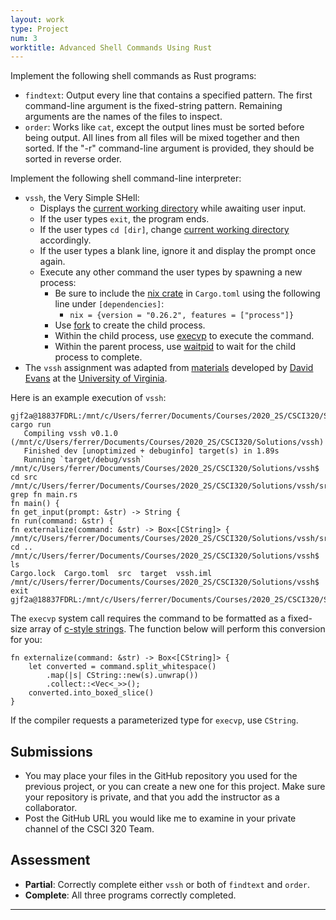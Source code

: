 ```yaml
---
layout: work
type: Project
num: 3
worktitle: Advanced Shell Commands Using Rust
---
```


Implement the following shell commands as Rust programs:
* `findtext`: Output every line that contains a specified pattern. The first command-line argument is the fixed-string pattern. Remaining arguments are the names of the files to inspect.
* `order`: Works like `cat`, except the output lines must be sorted before being output. All lines from all files will be mixed together and then sorted. If the "-r" command-line argument is provided, they should be sorted in reverse order.

Implement the following shell command-line interpreter:
* `vssh`, the Very Simple SHell: 
  * Displays the [current working directory](https://doc.rust-lang.org/std/env/fn.current_dir.html) while awaiting user input.
  * If the user types `exit`, the program ends.
  * If the user types `cd [dir]`, change [current working directory](https://doc.rust-lang.org/std/env/fn.set_current_dir.html) accordingly.
  * If the user types a blank line, ignore it and display the prompt once again.
  * Execute any other command the user types by spawning a new process:
    * Be sure to include the [nix crate](https://crates.io/crates/nix) in `Cargo.toml` using the following line under `[dependencies]`:
      * `nix = {version = "0.26.2", features = ["process"]}`
	* Use [fork](https://docs.rs/nix/0.26.2/nix/unistd/fn.fork.html) to create the child process.
	* Within the child process, use [execvp](https://docs.rs/nix/0.26.2/nix/unistd/fn.execvp.html) to execute the command.
	* Within the parent process, use [waitpid](https://docs.rs/nix/0.26.2/nix/sys/wait/fn.waitpid.html) to wait for the child process to complete.
* The `vssh` assignment was adapted from [materials](http://rust-class.org/pages/ps2.html) developed by [David Evans](http://www.cs.virginia.edu/~evans/) at the [University of Virginia](https://engineering.virginia.edu/departments/computer-science).	

Here is an example execution of `vssh`:

```
gjf2a@18837FDRL:/mnt/c/Users/ferrer/Documents/Courses/2020_2S/CSCI320/Solutions/vssh$ cargo run
   Compiling vssh v0.1.0 (/mnt/c/Users/ferrer/Documents/Courses/2020_2S/CSCI320/Solutions/vssh)   
   Finished dev [unoptimized + debuginfo] target(s) in 1.89s                                    
   Running `target/debug/vssh`                                                               
/mnt/c/Users/ferrer/Documents/Courses/2020_2S/CSCI320/Solutions/vssh$ cd src                   
/mnt/c/Users/ferrer/Documents/Courses/2020_2S/CSCI320/Solutions/vssh/src$ grep fn main.rs     
fn main() {                                                                             
fn get_input(prompt: &str) -> String {                                                     
fn run(command: &str) {                                                            
fn externalize(command: &str) -> Box<[CString]> {                 
/mnt/c/Users/ferrer/Documents/Courses/2020_2S/CSCI320/Solutions/vssh/src$ cd ..
/mnt/c/Users/ferrer/Documents/Courses/2020_2S/CSCI320/Solutions/vssh$ ls        
Cargo.lock  Cargo.toml  src  target  vssh.iml                           
/mnt/c/Users/ferrer/Documents/Courses/2020_2S/CSCI320/Solutions/vssh$ exit 
gjf2a@18837FDRL:/mnt/c/Users/ferrer/Documents/Courses/2020_2S/CSCI320/Solutions/vssh$   
```

The `execvp` system call requires the command to be formatted as a fixed-size array of 
[c-style strings](https://doc.rust-lang.org/std/ffi/struct.CString.html). The function
below will perform this conversion for you:

```
fn externalize(command: &str) -> Box<[CString]> {
    let converted = command.split_whitespace()
        .map(|s| CString::new(s).unwrap())
        .collect::<Vec<_>>();
    converted.into_boxed_slice()
}
```

If the compiler requests a parameterized type for `execvp`, use `CString`. 

## Submissions
* You may place your files in the GitHub repository you used for the 
  previous project, or you can create a new one for this project. Make
  sure your repository is private, and that you add the instructor
  as a collaborator.
* Post the GitHub URL you would like me to examine in your private
  channel of the CSCI 320 Team.

## Assessment
* **Partial**: Correctly complete either `vssh` or both of `findtext` and `order`.
* **Complete**: All three programs correctly completed.

------------------------------------------------------------------------
